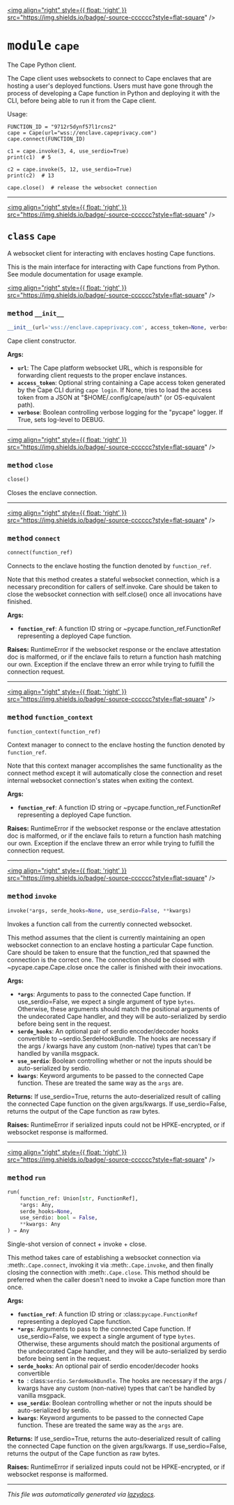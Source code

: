 <!-- markdownlint-disable -->

<a href="../../pycape/cape.py#L0"><img align="right" style={{ float: 'right' }} src="https://img.shields.io/badge/-source-cccccc?style=flat-square" /></a>

# <kbd>module</kbd> `cape`
The Cape Python client. 

The Cape client uses websockets to connect to Cape enclaves that are hosting a user's deployed functions. Users must have gone through the process of developing a Cape function in Python and deploying it with the CLI, before being able to run it from the Cape client. 

Usage: 

```
FUNCTION_ID = "9712r5dynf57l1rcns2"
cape = Cape(url="wss://enclave.capeprivacy.com")
cape.connect(FUNCTION_ID)

c1 = cape.invoke(3, 4, use_serdio=True)
print(c1)  # 5

c2 = cape.invoke(5, 12, use_serdio=True)
print(c2)  # 13

cape.close()  # release the websocket connection
``` 



---

<a href="../../pycape/cape.py#L51"><img align="right" style={{ float: 'right' }} src="https://img.shields.io/badge/-source-cccccc?style=flat-square" /></a>

## <kbd>class</kbd> `Cape`
A websocket client for interacting with enclaves hosting Cape functions. 

This is the main interface for interacting with Cape functions from Python. See module documentation for usage example. 

<a href="../../pycape/cape.py#L58"><img align="right" style={{ float: 'right' }} src="https://img.shields.io/badge/-source-cccccc?style=flat-square" /></a>

### <kbd>method</kbd> `__init__`

```python
__init__(url='wss://enclave.capeprivacy.com', access_token=None, verbose=False)
```

Cape client constructor. 



**Args:**
 
 - <b>`url`</b>:  The Cape platform websocket URL, which is responsible for forwarding  client requests to the proper enclave instances. 
 - <b>`access_token`</b>:  Optional string containing a Cape access token generated  by the Cape CLI during `cape login`. If None, tries to load the access  token from a JSON at "$HOME/.config/cape/auth" (or OS-equivalent path). 
 - <b>`verbose`</b>:  Boolean controlling verbose logging for the "pycape" logger.  If True, sets log-level to DEBUG. 




---

<a href="../../pycape/cape.py#L87"><img align="right" style={{ float: 'right' }} src="https://img.shields.io/badge/-source-cccccc?style=flat-square" /></a>

### <kbd>method</kbd> `close`

```python
close()
```

Closes the enclave connection. 

---

<a href="../../pycape/cape.py#L93"><img align="right" style={{ float: 'right' }} src="https://img.shields.io/badge/-source-cccccc?style=flat-square" /></a>

### <kbd>method</kbd> `connect`

```python
connect(function_ref)
```

Connects to the enclave hosting the function denoted by `function_ref`. 

Note that this method creates a stateful websocket connection, which is a necessary precondition for callers of self.invoke. Care should be taken to close the websocket connection with self.close() once all invocations have finished. 



**Args:**
 
 - <b>`function_ref`</b>:  A function ID string or ~pycape.function_ref.FunctionRef  representing a deployed Cape function. 



**Raises:**
 RuntimeError if the websocket response or the enclave attestation doc is  malformed, or if the enclave fails to return a function hash matching  our own. Exception if the enclave threw an error while trying to fulfill the  connection request. 

---

<a href="../../cape/function_context#L115"><img align="right" style={{ float: 'right' }} src="https://img.shields.io/badge/-source-cccccc?style=flat-square" /></a>

### <kbd>method</kbd> `function_context`

```python
function_context(function_ref)
```

Context manager to connect to the enclave hosting the function denoted by `function_ref`. 

Note that this context manager accomplishes the same functionality as the connect method except it will automatically close the connection and reset internal websocket connection's states when exiting the context. 



**Args:**
 
 - <b>`function_ref`</b>:  A function ID string or ~pycape.function_ref.FunctionRef  representing a deployed Cape function. 



**Raises:**
 RuntimeError if the websocket response or the enclave attestation doc is  malformed, or if the enclave fails to return a function hash matching  our own. Exception if the enclave threw an error while trying to fulfill the  connection request. 

---

<a href="../../pycape/cape.py#L140"><img align="right" style={{ float: 'right' }} src="https://img.shields.io/badge/-source-cccccc?style=flat-square" /></a>

### <kbd>method</kbd> `invoke`

```python
invoke(*args, serde_hooks=None, use_serdio=False, **kwargs)
```

Invokes a function call from the currently connected websocket. 

This method assumes that the client is currently maintaining an open websocket connection to an enclave hosting a particular Cape function. Care should be taken to ensure that the function_red that spawned the connection is the correct one. The connection should be closed with ~pycape.cape.Cape.close once the caller is finished with their invocations. 



**Args:**
 
 - <b>`*args`</b>:  Arguments to pass to the connected Cape function. If  use_serdio=False, we expect a single argument of type `bytes`.  Otherwise, these arguments should match the positional arguments  of the undecorated Cape handler, and they will be auto-serialized by  serdio before being sent in the request. 
 - <b>`serde_hooks`</b>:  An optional pair of serdio encoder/decoder hooks convertible  to ~serdio.SerdeHookBundle. The hooks are necessary if the args / kwargs  have any custom (non-native) types that can't be handled by vanilla  msgpack. 
 - <b>`use_serdio`</b>:  Boolean controlling whether or not the inputs should be  auto-serialized by serdio. 
 - <b>`kwargs`</b>:  Keyword arguments to be passed to the connected Cape function.  These are treated the same way as the `args` are. 



**Returns:**
 If use_serdio=True, returns the auto-deserialized result of calling the connected Cape function on the given args/kwargs. If use_serdio=False, returns the output of the Cape function as raw bytes. 



**Raises:**
 RuntimeError if serialized inputs could not be HPKE-encrypted, or if  websocket response is malformed. 

---

<a href="../../pycape/cape.py#L179"><img align="right" style={{ float: 'right' }} src="https://img.shields.io/badge/-source-cccccc?style=flat-square" /></a>

### <kbd>method</kbd> `run`

```python
run(
    function_ref: Union[str, FunctionRef],
    *args: Any,
    serde_hooks=None,
    use_serdio: bool = False,
    **kwargs: Any
) → Any
```

Single-shot version of connect + invoke + close. 

This method takes care of establishing a websocket connection via :meth:`.Cape.connect`, invoking it via :meth:`.Cape.invoke`, and then finally closing the connection with :meth:`.Cape.close`. This method should be preferred when the caller doesn't need to invoke a Cape function more than once. 



**Args:**
 
 - <b>`function_ref`</b>:  A function ID string or :class:`pycape.FunctionRef`  representing a deployed Cape function. 
 - <b>`*args`</b>:  Arguments to pass to the connected Cape function. If  use_serdio=False, we expect a single argument of type `bytes`.  Otherwise, these arguments should match the positional arguments  of the undecorated Cape handler, and they will be auto-serialized by  serdio before being sent in the request. 
 - <b>`serde_hooks`</b>:  An optional pair of serdio encoder/decoder hooks convertible 
 - <b>`to `</b>: class:`serdio.SerdeHookBundle`. The hooks are necessary if the args / kwargs have any custom (non-native) types that can't be handled by vanilla msgpack. 
 - <b>`use_serdio`</b>:  Boolean controlling whether or not the inputs should be  auto-serialized by serdio. 
 - <b>`kwargs`</b>:  Keyword arguments to be passed to the connected Cape function.  These are treated the same way as the `args` are. 



**Returns:**
 If use_serdio=True, returns the auto-deserialized result of calling the connected Cape function on the given args/kwargs. If use_serdio=False, returns the output of the Cape function as raw bytes. 



**Raises:**
 RuntimeError if serialized inputs could not be HPKE-encrypted, or if  websocket response is malformed. 




---

_This file was automatically generated via [lazydocs](https://github.com/ml-tooling/lazydocs)._
